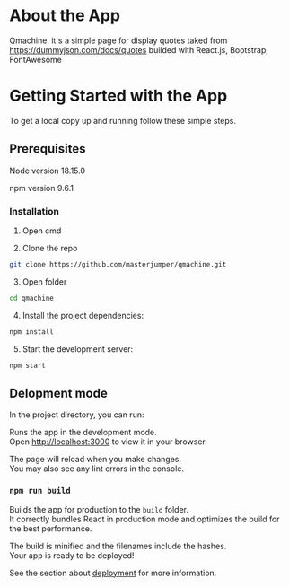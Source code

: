 # About the App
Qmachine, it's a simple page for display quotes taked from https://dummyjson.com/docs/quotes
builded with React.js, Bootstrap, FontAwesome

# Getting Started with the App

To get a local copy up and running follow these simple steps.

## Prerequisites

Node version 18.15.0

npm version 9.6.1

### Installation

1. Open cmd

2. Clone the repo

```sh
git clone https://github.com/masterjumper/qmachine.git
```

3. Open folder

```sh
cd qmachine
```

4. Install the project dependencies:
   
```sh
npm install
```

5. Start the development server:

```sh
npm start
```  

## Delopment mode

In the project directory, you can run:

Runs the app in the development mode.\
Open [http://localhost:3000](http://localhost:3000) to view it in your browser.

The page will reload when you make changes.\
You may also see any lint errors in the console.

### `npm run build`

Builds the app for production to the `build` folder.\
It correctly bundles React in production mode and optimizes the build for the best performance.

The build is minified and the filenames include the hashes.\
Your app is ready to be deployed!

See the section about [deployment](https://facebook.github.io/create-react-app/docs/deployment) for more information.

